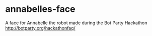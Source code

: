 # annabelles-face
A face for Annabelle the robot made during the Bot Party Hackathon http://botparty.org/hackathonfaq/
